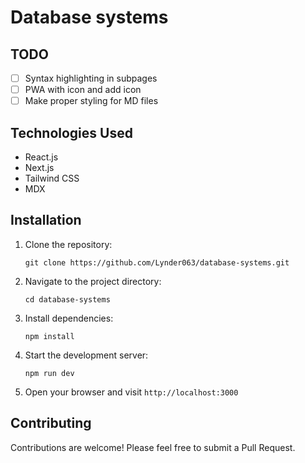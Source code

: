 # Database systems

## TODO

- [ ] Syntax highlighting in subpages
- [ ] PWA with icon and add icon
- [ ] Make proper styling for MD files

## Technologies Used

- React.js
- Next.js
- Tailwind CSS
- MDX

## Installation

1. Clone the repository:

   ```
   git clone https://github.com/Lynder063/database-systems.git
   ```

2. Navigate to the project directory:

   ```
   cd database-systems
   ```

3. Install dependencies:

   ```
   npm install
   ```

4. Start the development server:

   ```
   npm run dev
   ```

5. Open your browser and visit `http://localhost:3000`

## Contributing

Contributions are welcome! Please feel free to submit a Pull Request.
